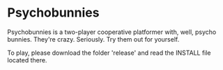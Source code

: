 Psychobunnies
============

Psychobunnies is a two-player cooperative platformer with, well, psycho bunnies. They're crazy. Seriously. Try them out for yourself.

To play, please download the folder 'release' and read the INSTALL file located there.
